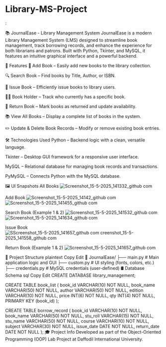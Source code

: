 # Library-MS-Project 

:

📚 JournalEase - Library Management System
JournalEase is a modern Library Management System (LMS) designed to streamline book management, track borrowing records, and enhance the experience for both librarians and patrons. Built with Python, Tkinter, and MySQL, it features an intuitive graphical interface and a powerful backend.

🚀 Features
🔹 Add Book – Easily add new books to the library collection.

🔍 Search Book – Find books by Title, Author, or ISBN.

📖 Issue Book – Efficiently issue books to library users.

🙋‍♂️ Book Holder – Track who currently has a specific book.

🔄 Return Book – Mark books as returned and update availability.

📚 View All Books – Display a complete list of books in the system.

✏️ Update & Delete Book Records – Modify or remove existing book entries.

🛠️ Technologies Used
Python – Backend logic with a clean, versatile language.

Tkinter – Desktop GUI framework for a responsive user interface.

MySQL – Relational database for managing book records and transactions.

PyMySQL – Connects Python with the MySQL database.

🖼️ UI Snapshots
All Books
![Screenshot_15-5-2025_141332_github com](https://github.com/user-attachments/assets/a78ad8cc-bdaf-4d95-bbd0-a61dc7d79f6e)

Add Book
![Screenshot_15-5-2025_14142_github com](https://github.com/user-attachments/assets/e00a7e95-c26b-4a21-9b1f-de511e2de561)
![Screenshot_15-5-2025_141455_github com](https://github.com/user-attachments/assets/2bd118ea-93d0-446c-9591-030c748162a3)

Search Book (Example 1 & 2)
![Screenshot_15-5-2025_141532_github com](https://github.com/user-attachments/assets/15e46765-dde0-4437-ae23-b24f6eb29b9c)
![Screenshot_15-5-2025_141634_github com](https://github.com/user-attachments/assets/c14f1a65-7d36-4f2e-a6d4-d1cbe5d78e31)

Issue Book
![S![Screenshot_15-5-2025_141657_github com](https://github.com/user-attachments/assets/c61ed194-7ad0-4aaa-8055-2dc38254f4be)
creenshot_15-5-2025_141558_github com](https://github.com/user-attachments/assets/890c7ae5-8e1c-479e-b634-c751fc701248)

Return Book (Example 1 & 2)
![Screenshot_15-5-2025_141657_github com](https://github.com/user-attachments/assets/adbe8184-aed1-4353-a735-12a9d51b0c98)


📁 Project Structure
plaintext
Copy
Edit
📁 JournalEase/
├── main.py            # Main application logic and GUI
├── custom.py          # UI styling (fonts, colors, etc.)
├── credentials.py     # MySQL credentials (user-defined)
🛢️ Database Schema
sql
Copy
Edit
CREATE DATABASE library_management;

CREATE TABLE book_list (
    book_id VARCHAR(10) NOT NULL,
    book_name VARCHAR(50) NOT NULL,
    author VARCHAR(50) NOT NULL,
    edition VARCHAR(10) NOT NULL,
    price INT(6) NOT NULL,
    qty INT(4) NOT NULL,
    PRIMARY KEY (book_id)
);

CREATE TABLE borrow_record (
    book_id VARCHAR(10) NOT NULL,
    book_name VARCHAR(50) NOT NULL,
    stu_roll VARCHAR(15) NOT NULL,
    stu_name VARCHAR(50) NOT NULL,
    course VARCHAR(10) NOT NULL,
    subject VARCHAR(30) NOT NULL,
    issue_date DATE NOT NULL,
    return_date DATE NOT NULL
);
🎓 Project Info
Developed as part of the Object-Oriented Programming (OOP) Lab Project at Daffodil International University.

